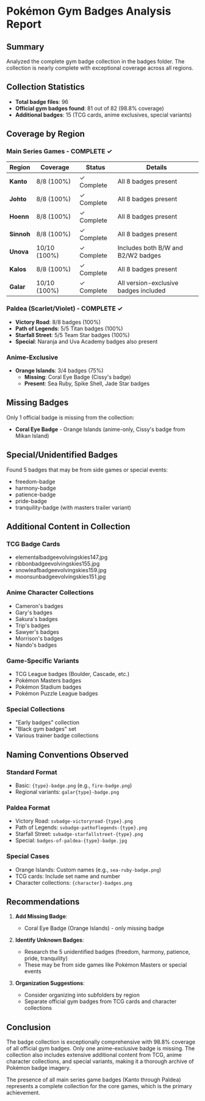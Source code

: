 # Pokémon Gym Badges Analysis Report

## Summary
Analyzed the complete gym badge collection in the badges folder. The collection is nearly complete with exceptional coverage across all regions.

## Collection Statistics
- **Total badge files**: 96
- **Official gym badges found**: 81 out of 82 (98.8% coverage)
- **Additional badges**: 15 (TCG cards, anime exclusives, special variants)

## Coverage by Region

### Main Series Games - COMPLETE ✓

| Region | Coverage | Status | Details |
|--------|----------|--------|---------|
| **Kanto** | 8/8 (100%) | ✓ Complete | All 8 badges present |
| **Johto** | 8/8 (100%) | ✓ Complete | All 8 badges present |
| **Hoenn** | 8/8 (100%) | ✓ Complete | All 8 badges present |
| **Sinnoh** | 8/8 (100%) | ✓ Complete | All 8 badges present |
| **Unova** | 10/10 (100%) | ✓ Complete | Includes both B/W and B2/W2 badges |
| **Kalos** | 8/8 (100%) | ✓ Complete | All 8 badges present |
| **Galar** | 10/10 (100%) | ✓ Complete | All version-exclusive badges included |

### Paldea (Scarlet/Violet) - COMPLETE ✓
- **Victory Road**: 8/8 badges (100%)
- **Path of Legends**: 5/5 Titan badges (100%)
- **Starfall Street**: 5/5 Team Star badges (100%)
- **Special**: Naranja and Uva Academy badges also present

### Anime-Exclusive
- **Orange Islands**: 3/4 badges (75%)
  - **Missing**: Coral Eye Badge (Cissy's badge)
  - **Present**: Sea Ruby, Spike Shell, Jade Star badges

## Missing Badges
Only 1 official badge is missing from the collection:
- **Coral Eye Badge** - Orange Islands (anime-only, Cissy's badge from Mikan Island)

## Special/Unidentified Badges
Found 5 badges that may be from side games or special events:
- freedom-badge
- harmony-badge
- patience-badge
- pride-badge
- tranquility-badge (with masters trailer variant)

## Additional Content in Collection

### TCG Badge Cards
- elementalbadgeevolvingskies147.jpg
- ribbonbadgeevolvingskies155.jpg
- snowleafbadgeevolvingskies159.jpg
- moonsunbadgeevolvingskies151.jpg

### Anime Character Collections
- Cameron's badges
- Gary's badges
- Sakura's badges
- Trip's badges
- Sawyer's badges
- Morrison's badges
- Nando's badges

### Game-Specific Variants
- TCG League badges (Boulder, Cascade, etc.)
- Pokémon Masters badges
- Pokémon Stadium badges
- Pokémon Puzzle League badges

### Special Collections
- "Early badges" collection
- "Black gym badges" set
- Various trainer badge collections

## Naming Conventions Observed

### Standard Format
- Basic: `{type}-badge.png` (e.g., `fire-badge.png`)
- Regional variants: `galar{type}-badge.png`

### Paldea Format
- Victory Road: `svbadge-victoryroad-{type}.png`
- Path of Legends: `svbadge-pathoflegends-{type}.png`
- Starfall Street: `svbadge-starfallstreet-{type}.png`
- Special: `badges-of-paldea-{type}-badge.jpg`

### Special Cases
- Orange Islands: Custom names (e.g., `sea-ruby-badge.png`)
- TCG cards: Include set name and number
- Character collections: `{character}-badges.png`

## Recommendations

1. **Add Missing Badge**: 
   - Coral Eye Badge (Orange Islands) - only missing badge

2. **Identify Unknown Badges**:
   - Research the 5 unidentified badges (freedom, harmony, patience, pride, tranquility)
   - These may be from side games like Pokémon Masters or special events

3. **Organization Suggestions**:
   - Consider organizing into subfolders by region
   - Separate official gym badges from TCG cards and character collections

## Conclusion

The badge collection is exceptionally comprehensive with 98.8% coverage of all official gym badges. Only one anime-exclusive badge is missing. The collection also includes extensive additional content from TCG, anime character collections, and special variants, making it a thorough archive of Pokémon badge imagery.

The presence of all main series game badges (Kanto through Paldea) represents a complete collection for the core games, which is the primary achievement.